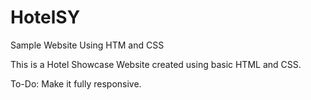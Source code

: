 # HotelSY
Sample Website Using HTM and CSS

This is a Hotel Showcase Website created using basic HTML and CSS.

To-Do: Make it fully responsive.

